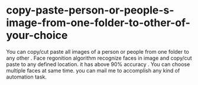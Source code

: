 # copy-paste-person-or-people-s-image-from-one-folder-to-other-of-your-choice
You can copy/cut paste all images of a person or people from one folder to any other .
Face regonition algorithm recognize faces in image and copy/cut paste to any defined location.
it has above 90% accuracy .
You can choose multiple faces at same time.
you can mail me to accomplish any kind of automation task.

